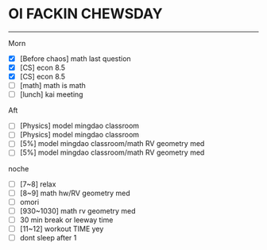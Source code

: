 # OI FACKIN CHEWSDAY
---
Morn
- [x] [Before chaos] math last question
- [x] [CS] econ 8.5
- [x] [CS] econ 8.5
- [ ] [math] math is math
- [ ] [lunch] kai meeting

Aft
- [ ] [Physics] model mingdao classroom
- [ ] [Physics] model mingdao classroom
- [ ] [5%] model mingdao classroom/math RV geometry med
- [ ] [5%] model mingdao classroom/math RV geometry med

noche
- [ ] [7~8] relax
- [ ] [8~9] math hw/RV geometry med
- [ ] omori
- [ ] [930~1030] math rv geometry med
- [ ] 30 min break or leeway time
- [ ] [11~12] workout TIME yey
- [ ] dont sleep after 1